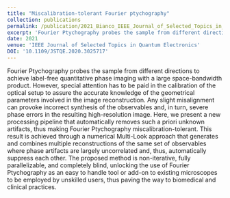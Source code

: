 ```yaml
---
title: "Miscalibration-tolerant Fourier ptychography"
collection: publications
permalink: /publication/2021_Bianco_IEEE_Journal_of_Selected_Topics_in_Quantum_Electronics
excerpt: 'Fourier Ptychography probes the sample from different directions to achieve label-free quantitative phase imaging with a large space-bandwidth product. However, special attention has to be paid in the calibration of the optical setup to assure the accurate knowledge of the geometrical parameters involved in the image reconstruction. Any slight misalignment can provoke incorrect synthesis of the observables and, in turn, severe phase errors in the resulting high-resolution image. Here, we present a new processing pipeline that automatically removes such a priori unknown artifacts, thus making Fourier Ptychography miscalibration-tolerant. This result is achieved through a numerical Multi-Look approach that generates and combines multiple reconstructions of the same set of observables where phase artifacts are largely uncorrelated and, thus, automatically suppress each other. The proposed method is non-iterative, fully parallelizable, and completely blind, unlocking the use of Fourier Ptychography as an easy to handle tool or add-on to existing microscopes to be employed by unskilled users, thus paving the way to biomedical and clinical practices.'
date: 2021
venue: 'IEEE Journal of Selected Topics in Quantum Electronics'
DOI: '10.1109/JSTQE.2020.3025717'
---
```

Fourier Ptychography probes the sample from different directions to achieve label-free quantitative phase imaging with a large space-bandwidth product. However, special attention has to be paid in the calibration of the optical setup to assure the accurate knowledge of the geometrical parameters involved in the image reconstruction. Any slight misalignment can provoke incorrect synthesis of the observables and, in turn, severe phase errors in the resulting high-resolution image. Here, we present a new processing pipeline that automatically removes such a priori unknown artifacts, thus making Fourier Ptychography miscalibration-tolerant. This result is achieved through a numerical Multi-Look approach that generates and combines multiple reconstructions of the same set of observables where phase artifacts are largely uncorrelated and, thus, automatically suppress each other. The proposed method is non-iterative, fully parallelizable, and completely blind, unlocking the use of Fourier Ptychography as an easy to handle tool or add-on to existing microscopes to be employed by unskilled users, thus paving the way to biomedical and clinical practices.
